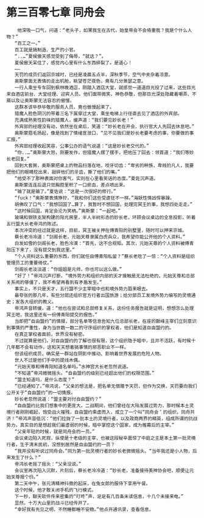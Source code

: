 # 第三百零七章 同舟会
        他深吸一口气，问道：“老头子，如果我生在古代，始皇帝会不会倚重我？我是个什么人物？”
       “百工之一。”
       百工就是搞制造、生产的小官。
       “..…”夏侯傲天感觉受到了侮辱，“就这？”。
       夏侯傲天呆住了，感觉内心里有什么东西碎裂了。是道心！
       ……
       天罚的成员们返回京城时，已经是凌晨五点半，深秋季节，空气中夹杂着凉意。
       奥斯蒙面无表情的走出机舱，眺望苍茫夜色，竟有几分萧瑟之意。
       一行人乘坐专车回到枫林晚酒店，刚踏入酒店大堂，就感觉一道道目光投了过来，这些目光来自酒店前台、大堂经理、迎宾人员。他们面带微笑，神色恭敬，但那目光深处隐藏着嘲弄、不屑以及让奥斯蒙无法容忍的傲慢。
       这群本该毕恭毕敬的服务人员，竟也傲慢起来了。
       猎魔人脸色阴沉的带着三名下属穿过大堂，乘坐电梯上行径直去见了酒店的外宾部。
       充满成熟男性韵味的猎魔人，缓声道：“我们要见妙长老！”
       外宾部的经理没有动，依然坐在桌后，笑道：“妙长老在开会，执行官大人先回去休息吧。”
       奥斯蒙眉毛扬起，像是找到了情绪宣泄口，“见不见我们是妙长老要考虑的事，你要做的事汇报。”
       外宾部经理收起笑容，公事公办的语气说道：“这是妙长老交代的。”
       “你..…”奥斯蒙大怒，刚要发作，但猎魔人摆了摆手，把他压了回去：领首道：“我们等妙长老回复。”
       回到大套房，奥斯蒙把桌上的物品扫落在地，咬牙切齿：“卑劣的种族，卑贱的凡人，我要把他们的眼睛挖出来，敲碎他们的牙齿，撕了他们的嘴。”
       “他受不了那种表面对你客气，实则在心里看笑话的态度。”夏佐沉声道。
       奥斯蒙连连后退只觉胸腔里积了一口瘀血，差点喷出来。
       “输了就是输了。”夏佐说：“这是一次很好的修行。”
       “fuck！”奥斯蒙表情狰狞，“我和你们这些受虐狂不一样。”海妖性情凶悍暴躁。
       胡佛叹了口气：“我想回国了…算了，我暂时不想回国，处理完冥王的事，我想四处走走。”
       “这时候回国，肯定会沦为笑柄。”奥斯蒙：“一起吧。”
       玻璃和钢铁支架构建的阳光房里，半人半树形态的妙长老，环顾会议桌边的全息投影，听着五行盟大长老帝鸿的陈述。
       本次冲突的经过就是这样，目前，冥王被关押在傅青阳的别墅里，随时可以押来京城。
       蔡长老冷冷道：“剑阁长老，元始天尊隶属白虎兵众，我希望你能公开他的个人资料。”
       白发如雪的剑阁长老，脸色冷漠：“首先，这不合规矩。其次，元始天尊的个人资料被傅青阳压下来了，没有提交到我这里。”
       “个人资料这么重要的东西，你们就任由傅青阳私留？”蔡长老吃了一惊：“个人资料是组织管理员工的重要倚仗。”
       剑阁长老淡淡道：“你姐姐是元帅，你也可以这么做。”
       “好了！”帝鸿沉声打断，“境外势力和组织内部的天才接触是无法杜绝的，元始天尊和总部关系闹的够僵了，我不希望再看到有矛盾发生。”
       事实上，不只是天才，五行盟不少主宰暗中也和境外势力眉来眼去。
       最夸张的那几年，有些分部还组织官方行者出国旅游；给分部员工发境外势力编写的灵境通史；发各大组织的教义。
       帝鸿声音转缓，道：“他也在尝试和总部修复关系，这份任务报告就是证明，想想怎么处理冥王吧，我这里还有一份傅青阳提交的报告。”
       当即把“自由盟约”的情报，部分名单等信息告知九位总部长老，在座的巅峰主宰们立刻意识到事情的严重性，身为当世数一数二的守序组织的掌权者，他们是知道自由盟约的。
       在真正掌权者面前，世界没有秘密。
       不过就算是他们，对自由盟约的了解也很有限，这个组织隐于暗中，且并不活跃，有时候十几年都不会有动作，这和天天想着搞事情的邪恶职业不一样。
       但该组织成员，确实是一群站在阴影中推动、影响着世界发展的危险人物。
       世人不过是他们手中的提线木偶。
       “元始天尊和傅青阳知道名单吗。”水神宫大长老忽然说道。
       “不知道”帝鸿微微摇头。“自由盟约的级别已经超出他们的权限范围。”
       “盟主知道吗，是什么态度？”
       “已经通知了。”帝鸿说，“父亲的想法是，把名单无偿赠予天罚，但作为交换，天罚要向我们公开关于“自由盟约”的一切情报。
       妙长老忽然说道：“盟主要对付自由盟约？”
       “自由盟约比我们想象中的更庞大，二战期间，他们曾经在大陆发展过势力，那时候本土灵境行者刚刚崛起，饱受战火摧残，自由盟约乘虚而入，成立了一个叫“同舟会＇的组织，同舟共济！”帝鸿声音低沉：“他们拉拢了一批本土的灵境行者，以及政商两界的精英，组成所谓的抗战势力，真实目的是想趁我们最虚弱的时候，暗中掌控这个国家，成为帷幕后的主宰。”
       “父亲年轻的时候，就是同舟会的一员。”
       会议桌边陷入死寂，纵使是十老级的主宰，也被这段秘辛震惊了中庭之主是本土第一批灵境行者，生于清末民初，没想到居然是自由盟约的一员？
       “我并没有听说过同舟会。”同为第一批灵境行者的妙长老微微摇头。“当年我还是小人物，后来发生了什么？”
       帝鸿长老摇了摇头：“父亲没说。”
       会议室再次陷入沉默，片刻后，蔡长老冷冷道：“妙长老，准备接待美神协会吧，顺便让元始天尊报个价。”
       第二天中午，张元清精神抖擞的起床，在兔女郎的服侍下享用午餐。
       这个时候，他才敢关闭手机的飞行模式。
       下一秒，聊天软件传来密集的“叮咚”声，足足有几百条未读信息，十几个未接来电。”
       显然，十万大山里的战斗已经传开了。
       “幸好我有先见之明，不然睡都睡不安稳。”他点开通讯录，查看信息。